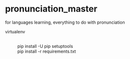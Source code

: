 # pronunciation_master
for languages learning, everything to do with pronunciation  

virtualenv <dir>  
pip install -U pip setuptools  
pip install -r requirements.txt  

